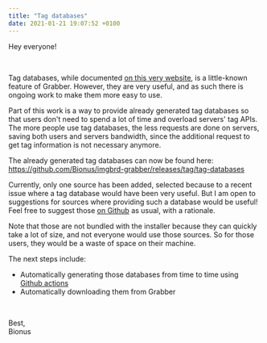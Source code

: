 ```yaml
---
title: "Tag databases"
date: 2021-01-21 19:07:52 +0100
---
```



Hey everyone!

&nbsp;

Tag databases, while documented [on this very website](https://bionus.github.io/imgbrd-grabber/docs/tools/tag-loader.html), is a little-known feature of Grabber.
However, they are very useful, and as such there is ongoing work to make them more easy to use.

<!--more-->

Part of this work is a way to provide already generated tag databases so that users don't need to spend a lot of time and overload servers' tag APIs. The more people use tag databases, the less requests are done on servers, saving both users and servers bandwidth, since the additional request to get tag information is not necessary anymore.

The already generated tag databases can now be found here:  
<https://github.com/Bionus/imgbrd-grabber/releases/tag/tag-databases>

Currently, only one source has been added, selected because to a recent issue where a tag database would have been very useful. But I am open to suggestions for sources where providing such a database would be useful! Feel free to suggest those [on Github](https://github.com/Bionus/imgbrd-grabber/issues) as usual, with a rationale.

Note that those are not bundled with the installer because they can quickly take a lot of size, and not everyone would use those sources. So for those users, they would be a waste of space on their machine.

The next steps include:
* Automatically generating those databases from time to time using [Github actions](https://github.com/Bionus/imgbrd-grabber/actions)
* Automatically downloading them from Grabber

&nbsp;

Best,  
Bionus